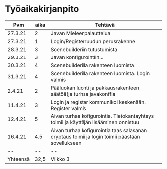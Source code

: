 # Työaikakirjanpito

| Pvm |aika  |Tehtävä | 
|--|--|--|
| 27.3.21 | 2 |Javan Mieleenpalauttelua  |
| 27.3.21 | 1 |Login/Registerruudun perusrakenne  |
| 28.3.21 | 3 |Scenebuilderiin tutustumista  |
| 29.3.21 | 3 |Javan konfigurointiin...  |
| 30.3.21 | 4 |Scenebuilderilla rakenteen luomista  |
| 31.3.21 | 4 |Scenebuilderilla rakenteen luomista. Login valmis  |
| 2.4.21 | 2 |Pääluokan luonti ja pakkausrakenteen säätöä(ja turhaa javakonffia  |
| 11.4.21 | 3 |Login ja register kommunikoi keskenään. Register valmis  |
| 12.4.21 | 5 |Aivan turhaa kofigurointia. Tietokantayhteys toimii ja käyttäjän lisääminen onnistuu  |
| 16.4.21 | 4.5 |Aivan turhaa kofigurointia taas salasanan cryptaus toimii ja login toimii päästään sovellukseen  |
|--|--|--|
| Yhteensä |32,5  |Viikko 3 | 

